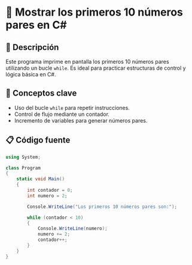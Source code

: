 # 🧮 Mostrar los primeros 10 números pares en C#

## 📌 Descripción
Este programa imprime en pantalla los primeros 10 números pares utilizando un bucle `while`. Es ideal para practicar estructuras de control y lógica básica en C#.

## 🧠 Conceptos clave
- Uso del bucle `while` para repetir instrucciones.
- Control de flujo mediante un contador.
- Incremento de variables para generar números pares.

## 📋 Código fuente

```csharp
using System;

class Program
{
    static void Main()
    {
        int contador = 0;
        int numero = 2;

        Console.WriteLine("Los primeros 10 números pares son:");

        while (contador < 10)
        {
            Console.WriteLine(numero);
            numero += 2;     
            contador++;     
        }
    }
}
